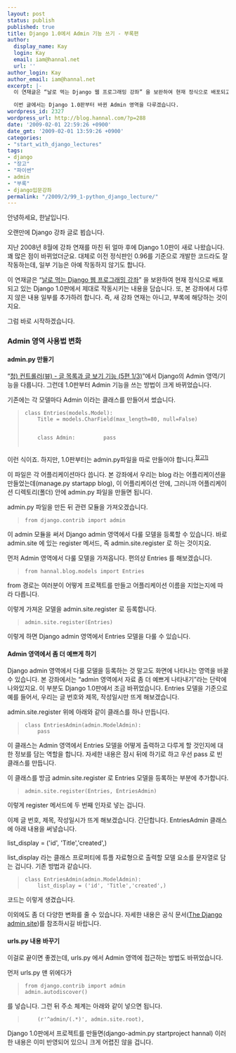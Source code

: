 ```yaml
---
layout: post
status: publish
published: true
title: Django 1.0에서 Admin 기능 쓰기 - 부록편
author:
  display_name: Kay
  login: Kay
  email: iam@hannal.net
  url: ''
author_login: Kay
author_email: iam@hannal.net
excerpt: |-
  이 연재글은 “날로 먹는 Django 웹 프로그래밍 강좌” 을 보완하여 현재 정식으로 배포되고 있는 Django 1.0판에서 제대로 작동시키는 내용을 담습니다. 또, 본 강좌에서 다루지 않은 내용 일부를 추가하려 합니다. 즉, 새 강좌 연재는 아니고, 부록에 해당하는 것이지요.

  이번 글에서는 Django 1.0판부터 바뀐 Admin 영역을 다루겠습니다.
wordpress_id: 2327
wordpress_url: http://blog.hannal.com/?p=288
date: '2009-02-01 22:59:26 +0900'
date_gmt: '2009-02-01 13:59:26 +0900'
categories:
- "start_with_django_lectures"
tags:
- django
- "장고"
- "파이썬"
- admin
- "부록"
- django입문강좌
permalink: "/2009/2/99_1-python_django_lecture/"
---
```

<p>안녕하세요,<span> </span>한날입니다.</p>
<p>오랜만에 Django 강좌 글로 뵙습니다.</p>
<p>지난 <span>2008</span>년 <span>8</span>월에 강좌 연재를 마친 뒤 얼마 후에 Django 1.0판이 새로 나왔습니다. 꽤 많은 점이 바뀌었더군요. 대체로 이전 정식판인 0.96를 기준으로 개발한 코드라도 잘 작동하는데, 일부 기능은 아예 작동하지 않기도 합니다.</p>
<p>이 연재글은 “<a href="http://blog.hannal.com/01-python_django_lecture/">날로 먹는 Django 웹 프로그래밍 강좌</a>” 을 보완하여 현재 정식으로 배포되고 있는 Django 1.0판에서 제대로 작동시키는 내용을 담습니다. 또, 본 강좌에서 다루지 않은 내용 일부를 추가하려 합니다. 즉, 새 강좌 연재는 아니고, 부록에 해당하는 것이지요.</p>
<p>그럼 바로 시작하겠습니다.</p>
<h3>Admin 영역 사용법 변화</h3>
<h4>admin.py 만들기</h4>
<p>“<a href="http://blog.hannal.com/05_1-python_django_lecture/">청) 컨트롤러(뷰) - 글 목록과 글 보기 기능 (5편 1/3)</a>”에서 Django의 Admin 영역/기능을 다룹니다. 그런데 1.0판부터 Admin 기능을 쓰는 방법이 크게 바뀌었습니다.</p>
<p>기존에는 각 모델마다 Admin 이라는 클래스를 만들어서 썼습니다.</p>
<blockquote>
<pre><code>class Entries(models.Model):
    Title = models.CharField(max_length=80, null=False)

    class Admin:
        pass</code></pre>
</blockquote>
<p>이런 식이죠. 하지만, 1.0판부터는 admin.py파일을 따로 만들어야 합니다.<sup><a href="http://blog.hannal.com/99_1-python_django_lecture/comment-page-1/#comment-226">참고1)</a></sup></p>
<p>이 파일은 각 어플리케이션마다 씁니다. 본 강좌에서 우리는 blog 라는 어플리케이션을 만들었는데(manage.py startapp blog), 이 어플리케이션 안에, 그러니까 어플리케이션 디렉토리(폴더) 안에 admin.py 파일을 만들면 됩니다.</p>
<p>admin.py 파일을 만든 뒤 관련 모듈을 가져오겠습니다.</p>
<blockquote>
<pre><code>from django.contrib import admin</code></pre>
</blockquote>
<p>이 admin 모듈을 써서 Django admin 영역에서 다룰 모델을 등록할 수 있습니다. 바로 admin.site 에 있는 register 메서드, 즉 admin.site.register 로 하는 것이지요.</p>
<p>먼저 Admin 영역에서 다룰 모델을 가져옵니다. 편의상 Entries 를 해보겠습니다.</p>
<blockquote>
<pre><code>from hannal.blog.models import Entries</code></pre>
</blockquote>
<p>from 경로는 여러분이 어떻게 프로젝트를 만들고 어플리케이션 이름을 지었는지에 따라 다릅니다.</p>
<p>이렇게 가져온 모델을 admin.site.register 로 등록합니다.</p>
<blockquote>
<pre><code>admin.site.register(Entries)</code></pre>
</blockquote>
<p>이렇게 하면 Django admin 영역에서 Entries 모델을 다룰 수 있습니다.</p>
<h4>Admin 영역에서 좀 더 예쁘게 하기</h4>
<p>Django admin 영역에서 다룰 모델을 등록하는 것 말고도 화면에 나타나는 영역을 바꿀 수 있습니다. 본 강좌에서는 “admin 영역에서 자료 좀 더 예쁘게 나타내기”라는 단락에 나와있지요. 이 부분도 Django 1.0판에서 조금 바뀌었습니다. Entries 모델을 기준으로 예를 들어서, 우리는 글 번호와 제목, 작성일시만 뜨게 해보겠습니다.</p>
<p>admin.site.register 위에 아래와 같이 클래스를 하나 만듭니다.</p>
<blockquote>
<pre><code>class EntriesAdmin(admin.ModelAdmin):
    pass</code></pre>
</blockquote>
<p>이 클래스는 Admin 영역에서 Entries 모델을 어떻게 출력하고 다루게 할 것인지에 대한 정보를 담는 역할을 합니다. 자세한 내용은 잠시 뒤에 하기로 하고 우선 pass 로 빈 클래스를 만듭니다.</p>
<p>이 클래스를 방금 admin.site.register 로 Entries 모델을 등록하는 부분에 추가합니다.</p>
<blockquote>
<pre><code>admin.site.register(Entries, EntriesAdmin)</code></pre>
</blockquote>
<p>이렇게 register 메서드에 두 번째 인자로 넣는 겁니다.</p>
<p>이제 글 번호, 제목, 작성일시가 뜨게 해보겠습니다. 간단합니다. EntriesAdmin 클래스에 아래 내용을 써넣습니다.</p>
<p>list_display = ('id', 'Title','created',)</p>
<p>list_display 라는 클래스 프로퍼티에 튜플 자료형으로 출력할 모델 요소를 문자열로 담는 겁니다. 기존 방법과 같습니다.</p>
<blockquote>
<pre><code>class EntriesAdmin(admin.ModelAdmin):
    list_display = ('id', 'Title','created',)</code></pre>
</blockquote>
<p>코드는 이렇게 생겼습니다.</p>
<p>이외에도 좀 더 다양한 변화를 줄 수 있습니다. 자세한 내용은 공식 문서(<a href="http://docs.djangoproject.com/en/dev/ref/contrib/admin/#ref-contrib-admin">The Django admin site</a>)를 참조하시길 바랍니다.</p>
<h4>urls.py 내용 바꾸기</h4>
<p>이걸로 끝이면 좋겠는데, urls.py 에서 Admin 영역에 접근하는 방법도 바뀌었습니다.</p>
<p>먼저 urls.py 맨 위에다가</p>
<blockquote>
<pre><code>from django.contrib import admin
admin.autodiscover()</code></pre>
</blockquote>
<p>를 넣습니다. 그런 뒤 주소 체계는 아래와 같이 넣으면 됩니다.</p>
<blockquote>
<pre><code>    (r'^admin/(.*)', admin.site.root),</code></pre>
</blockquote>
<p>Django 1.0판에서 프로젝트를 만들면(django-admin.py startproject hannal) 이러한 내용은 이미 반영되어 있으니 크게 어렵진 않을 겁니다.</p>
